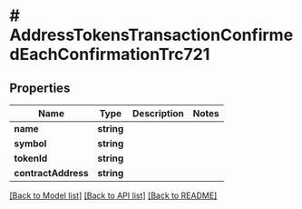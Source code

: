 # # AddressTokensTransactionConfirmedEachConfirmationTrc721

## Properties

Name | Type | Description | Notes
------------ | ------------- | ------------- | -------------
**name** | **string** |  |
**symbol** | **string** |  |
**tokenId** | **string** |  |
**contractAddress** | **string** |  |

[[Back to Model list]](../../README.md#models) [[Back to API list]](../../README.md#endpoints) [[Back to README]](../../README.md)

